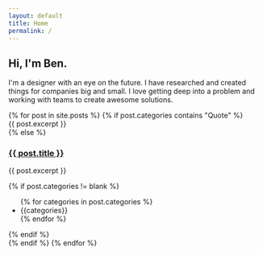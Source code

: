```yaml
---
layout: default
title: Home
permalink: /
---
```

<section class="home-page__blurb row">
  <h1 class="home-page__heading">Hi, I'm Ben.</h1>
  <p class="home-page__blurb-text">I'm a designer with an eye on the future. I have researched and created things for companies big and small. I love getting deep into a problem and working with teams to create awesome solutions.</p>
</section>
<section class="home-page__previews row">
  {% for post in site.posts %}
    {% if post.categories contains "Quote" %}
      <div class="card--quote">
        {{ post.excerpt }}
      </div>
    {% else %}
      <div class="card">
        <h3 class="work__heading"><a class="card__link" href="{{post.url}}">{{ post.title }}</a></h3>
        <p>{{ post.excerpt }}</p>
        {% if post.categories != blank %}
          <ul class="tags">
            {% for categories in post.categories %}
              <li class="tag">{{categories}}</li>
            {% endfor %}
          </ul>
        {% endif %}
      </div>
    {% endif %}
  {% endfor %}
</section>
